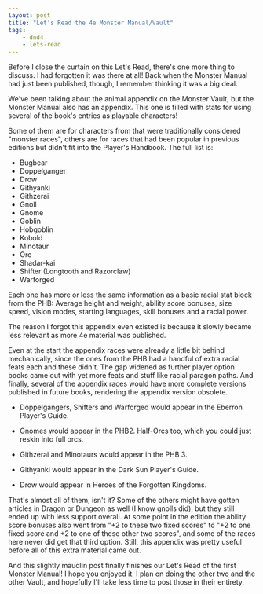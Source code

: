 ```yaml
---
layout: post
title: "Let's Read the 4e Monster Manual/Vault"
tags:
    - dnd4
    - lets-read
---
```


Before I close the curtain on this Let's Read, there's one more thing to
discuss. I had forgotten it was there at all! Back when the Monster Manual had
just been published, though, I remember thinking it was a big deal.

We've been talking about the animal appendix on the Monster Vault, but the
Monster Manual also has an appendix. This one is filled with stats for using
several of the book's entries as playable characters!

Some of them are for characters from that were traditionally considered "monster
races", others are for races that had been popular in previous editions but
didn't fit into the Player's Handbook. The full list is:

- Bugbear
- Doppelganger
- Drow
- Githyanki
- Githzerai
- Gnoll
- Gnome
- Goblin
- Hobgoblin
- Kobold
- Minotaur
- Orc
- Shadar-kai
- Shifter (Longtooth and Razorclaw)
- Warforged

Each one has more or less the same information as a basic racial stat block from
the PHB: Average height and weight, ability score bonuses, size speed, vision
modes, starting languages, skill bonuses and a racial power.

The reason I forgot this appendix even existed is because it slowly became less
relevant as more 4e material was published.

Even at the start the appendix races were already a little bit behind
mechanically, since the ones from the PHB had a handful of extra racial feats
each and these didn't. The gap widened as further player option books came out
with yet more feats and stuff like racial paragon paths. And finally, several of
the appendix races would have more complete versions published in future books,
rendering the appendix version obsolete.

- Doppelgangers, Shifters and Warforged would appear in the Eberron Player's
  Guide.

- Gnomes would appear in the PHB2. Half-Orcs too, which you could just reskin
  into full orcs.

- Githzerai and Minotaurs would appear in the PHB 3.

- Githyanki would appear in the Dark Sun Player's Guide.

- Drow would appear in Heroes of the Forgotten Kingdoms.

That's almost all of them, isn't it? Some of the others might have gotten
articles in Dragon or Dungeon as well (I know gnolls did), but they still ended
up with less support overall. At some point in the edition the ability score
bonuses also went from "+2 to these two fixed scores" to "+2 to one fixed score
and +2 to one of these other two scores", and some of the races here never did
get that third option. Still, this appendix was pretty useful before all of this
extra material came out.

And this slightly maudlin post finally finishes our Let's Read of the first
Monster Manual! I hope you enjoyed it. I plan on doing the other two and the
other Vault, and hopefully I'll take less time to post those in their entirety.
